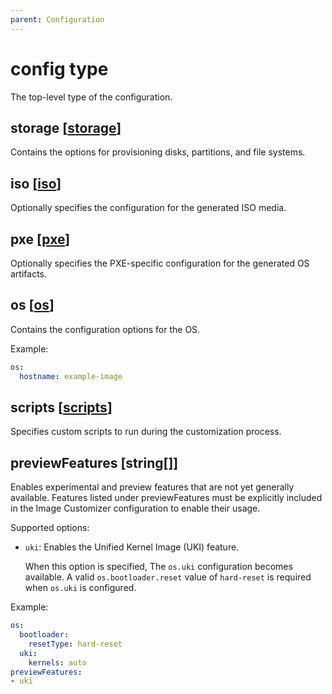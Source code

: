 ```yaml
---
parent: Configuration
---
```


# config type

The top-level type of the configuration.

## storage [[storage](./storage.md)]

Contains the options for provisioning disks, partitions, and file systems.

## iso [[iso](./iso.md)]

Optionally specifies the configuration for the generated ISO media.

## pxe [[pxe](./pxe.md)]

Optionally specifies the PXE-specific configuration for the generated OS artifacts.

## os [[os](./os.md)]

Contains the configuration options for the OS.

Example:

```yaml
os:
  hostname: example-image
```

## scripts [[scripts](./scripts.md)]

Specifies custom scripts to run during the customization process.

## previewFeatures [string[]]

Enables experimental and preview features that are not yet generally available.
Features listed under previewFeatures must be explicitly included in the Image
Customizer configuration to enable their usage.

Supported options:

- `uki`: Enables the Unified Kernel Image (UKI) feature.

  When this option is specified, The `os.uki` configuration becomes available. A
  valid `os.bootloader.reset` value of `hard-reset` is required when `os.uki` is
  configured.

Example:

```yaml
os:
  bootloader:
    resetType: hard-reset
  uki:
    kernels: auto
previewFeatures:
- uki
```
